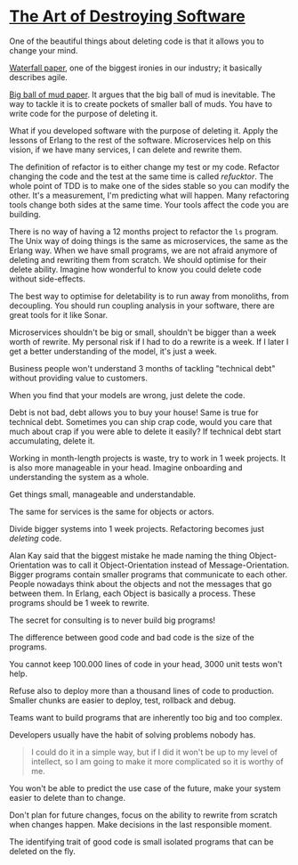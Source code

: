 # [The Art of Destroying Software](https://vimeo.com/108441214)

One of the beautiful things about deleting code is that it allows you to change your mind.

[Waterfall paper](http://www-scf.usc.edu/~csci201/lectures/Lecture11/royce1970.pdf), one of the biggest ironies in our industry; it basically describes agile.

[Big ball of mud paper](https://joeyoder.com/PDFs/mud.pdf). It argues that the big ball of mud is inevitable. The way to tackle it is to create pockets of smaller ball of muds. You have to write code for the purpose of deleting it.


What if you developed software with the purpose of deleting it.
Apply the lessons of Erlang to the rest of the software. Microservices help on this vision, if we have many services, I can delete and rewrite them.

The definition of refactor is to either change my test or my code. Refactor changing the code and the test at the same time is called *refucktor*. The whole point of TDD is to make one of the sides stable so you can modify the other. It's a measurement, I'm predicting what will happen. Many refactoring tools change both sides at the same time. Your tools affect the code you are building.

There is no way of having a 12 months project to refactor the `ls` program. The Unix way of doing things is the same as microservices, the same as the Erlang way. When we have small programs, we are not afraid anymore of deleting and rewriting them from scratch. We should optimise for their delete ability. Imagine how wonderful to know you could delete code without side-effects.

The best way to optimise for deletability is to run away from monoliths, from decoupling. You should run coupling analysis in your software, there are great tools for it like Sonar.

Microservices shouldn't be big or small, shouldn't be bigger than a week worth of rewrite. My personal risk if I had to do a rewrite is a week. If I later I get a better understanding of the model, it's just a week.


Business people won't understand 3 months of tackling "technical debt" without providing value to customers.

When you find that your models are wrong, just delete the code.

Debt is not bad, debt allows you to buy your house! Same is true for technical debt. Sometimes you can ship crap code, would you care that much about crap if you were able to delete it easily? If technical debt start accumulating, delete it.

Working in month-length projects is waste, try to work in 1 week projects. It is also more manageable in your head. Imagine onboarding and understanding the system as a whole.

Get things small, manageable and understandable.

The same for services is the same for objects or actors.

Divide bigger systems into 1 week projects. Refactoring becomes just _deleting_ code.

Alan Kay said that the biggest mistake he made naming the thing Object-Orientation was to call it Object-Orientation instead of Message-Orientation. Bigger programs contain smaller programs that communicate to each other. People nowadays think about the objects and not the messages that go between them. In Erlang, each Object is basically a process. These programs should be 1 week to rewrite.

The secret for consulting is to never build big programs!

The difference between good code and bad code is the size of the programs.

You cannot keep 100.000 lines of code in your head, 3000 unit tests won't help.

Refuse also to deploy more than a thousand lines of code to production. Smaller chunks are easier to deploy, test, rollback and debug.

Teams want to build programs that are inherently too big and too complex.


Developers usually have the habit of solving problems nobody has.

> I could do it in a simple way, but if I did it won't be up to my level of intellect, so I am going to make it more complicated so it is worthy of me.

You won't be able to predict the use case of the future, make your system easier to delete than to change.

Don't plan for future changes, focus on the ability to rewrite from scratch when changes happen. Make decisions in the last responsible moment.

The identifying trait of good code is small isolated programs that can be deleted on the fly.